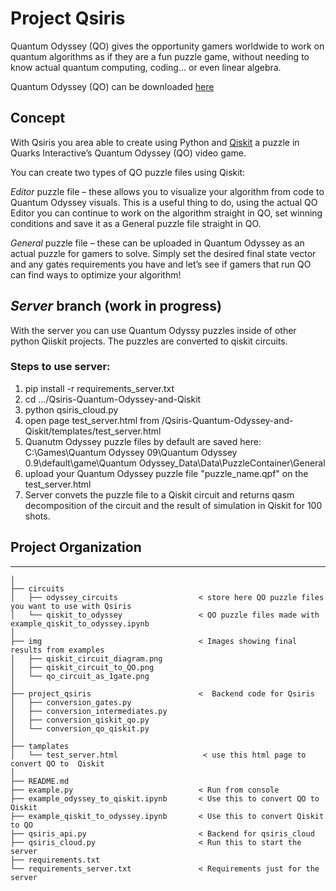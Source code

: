 # Project Qsiris

Quantum Odyssey (QO) gives the opportunity gamers worldwide to work on quantum algorithms 
as if they are a fun puzzle game, without needing to know actual 
quantum computing, coding... or even linear algebra.  

Quantum Odyssey (QO) can be downloaded [here](https://www.quarksinteractive.com/) 


## Concept

With Qsiris you area able to create using Python and [Qiskit](https://qiskit.org) a puzzle in 
Quarks Interactive’s Quantum Odyssey (QO) video game.

You can create two types of QO puzzle files using Qiskit: 

*Editor* puzzle file – these allows you to visualize your algorithm 
from code to Quantum Odyssey visuals. This is a useful thing to do,
 using the actual QO Editor you can continue to work on the algorithm 
 straight in QO, set winning conditions and save it as a General puzzle 
 file straight in QO. 

*General* puzzle file – these can be uploaded in Quantum Odyssey as an 
actual puzzle for gamers to solve. Simply set the desired final state vector 
and any gates requirements you have and let’s see if gamers that run QO can 
find ways to optimize your algorithm! 


## *Server* branch (work in progress)
 
With the server you can use Quantum Odyssy puzzles inside of other python Qiiskit projects. The puzzles are converted to qiskit circuits.

### Steps to use server: 
1. pip install -r requirements_server.txt
2.   cd .../Qsiris-Quantum-Odyssey-and-Qiskit
3. python qsiris_cloud.py
4. open page test_server.html from /Qsiris-Quantum-Odyssey-and-Qiskit/templates/test_server.html
5. Quanutm Odyssey puzzle files by default are saved here: C:\Games\Quantum Odyssey 09\Quantum Odyssey 0.9\default\game\Quantum Odyssey_Data\Data\PuzzleContainer\General
6. upload your Quantum Odyssey puzzle file "puzzle_name.qpf" on the test_server.html
7. Server convets the puzzle file to a Qiskit circuit and returns qasm decomposition of the circuit and the result of simulation in Qiskit for 100 shots.



## Project Organization
-------------
    │
    ├── circuits                                    
    │   ├── odyssey_circuits                  < store here QO puzzle files you want to use with Qsiris            
    │   └── qiskit_to_odyssey                 < QO puzzle files made with example_qiskit_to_odyssey.ipynb 
    │
    ├── img                                   < Images showing final results from examples
    │   ├── qiskit_circuit_diagram.png
    │   ├── qiskit_circuit_to_QO.png
    │   └── qo_circuit_as_1gate.png
    │
    ├── project_qsiris                        <  Backend code for Qsiris 
    │   ├── conversion_gates.py                      
    │   ├── conversion_intermediates.py
    │   ├── conversion_qiskit_qo.py
    │   └── conversion_qo_qiskit.py    
    │
    ├── tamplates                       
    │   └── test_server.html                   < use this html page to convert QO to  Qiskit 
    │
    ├── README.md
    ├── example.py                            < Run from console
    ├── example_odyssey_to_qiskit.ipynb       < Use this to convert QO to Qiskit 
    ├── example_qiskit_to_odyssey.ipynb       < Use this to convert Qiskit to QO 
    ├── qsiris_api.py                         < Backend for qsiris_cloud
    ├── qsiris_cloud.py                       < Run this to start the server
    ├── requirements.txt
    └── requirements_server.txt               < Requirements just for the server 

